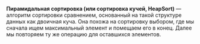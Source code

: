 **Пирамидальная сортировка (или сортировка кучей, HeapSort)** —  алгоритм сортировки сравнением, основанный на такой структуре данных как двоичная куча.
Она похожа на сортировку выбором, где мы сначала ищем максимальный элемент и помещаем его в конец. Далее мы повторяем ту же операцию для оставшихся элементов.
